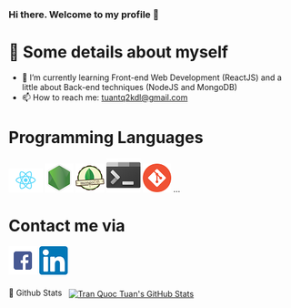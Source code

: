### Hi there. Welcome to my profile 👋

# :boy: Some details about myself

- 🌱 I’m currently learning Front-end Web Development (ReactJS) and a little about Back-end techniques (NodeJS and MongoDB)
- 📫 How to reach me: tuantq2kdl@gmail.com

# Programming Languages
[](./assets/javascript.png)
![](./assets/react2.png)
![](./assets/nodejs.png)
![](./assets/mongo.png)
![](./assets/terminal.png)
![](./assets/git.png)
...

# Contact me via
[![Facebook Badge](./assets/fb.png)](https://www.facebook.com/tuantq2000)
[![LinkedIn Badge](./assets/linkedin.png)](https://www.linkedin.com/in/tranquoctuan-frontenddev/)

:tada: Github Stats
<a href="https://github.com/tqtuandev">
  <img align="center" style="margin:0.5rem" src="https://github-readme-stats.vercel.app/api?username=tqtuandev&show_icons=true&line_height=27&count_private=true&title_color=ffffff&text_color=c9cacc&icon_color=4AB097&bg_color=1A2B34" alt="Tran Quoc Tuan's GitHub Stats" />
</a>